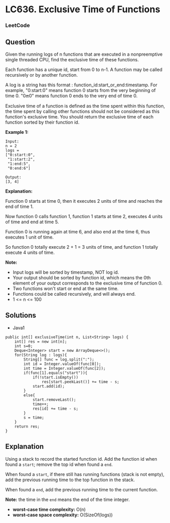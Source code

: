 # LC636. Exclusive Time of Functions

### LeetCode

## Question

Given the running logs of n functions that are executed in a nonpreemptive single threaded CPU, find the exclusive time of these functions.

Each function has a unique id, start from 0 to n-1. A function may be called recursively or by another function.

A log is a string has this format : function_id:start_or_end:timestamp. For example, "0:start:0" means function 0 starts from the very beginning of time 0. "0:end:0" means function 0 ends to the very end of time 0.

Exclusive time of a function is defined as the time spent within this function, the time spent by calling other functions should not be considered as this function's exclusive time. You should return the exclusive time of each function sorted by their function id.

**Example 1:**
```
Input:
n = 2
logs = 
["0:start:0",
 "1:start:2",
 "1:end:5",
 "0:end:6"]

Output:
[3, 4]
```

**Explanation:**

Function 0 starts at time 0, then it executes 2 units of time and reaches the end of time 1. 

Now function 0 calls function 1, function 1 starts at time 2, executes 4 units of time and end at time 5.

Function 0 is running again at time 6, and also end at the time 6, thus executes 1 unit of time. 

So function 0 totally execute 2 + 1 = 3 units of time, and function 1 totally execute 4 units of time.

**Note:**

* Input logs will be sorted by timestamp, NOT log id.
* Your output should be sorted by function id, which means the 0th element of your output corresponds to the exclusive time of function 0.
* Two functions won't start or end at the same time.
* Functions could be called recursively, and will always end.
* 1 <= n <= 100

## Solutions

* Java1
```
public int[] exclusiveTime(int n, List<String> logs) {
    int[] res = new int[n];
    int s=0;
    Deque<Integer> start = new ArrayDeque<>();
    for(String log : logs){
        String[] func = log.split(":");
        int id = Integer.valueOf(func[0]);
        int time = Integer.valueOf(func[2]);
        if(func[1].equals("start")){
            if(!start.isEmpty())
                res[start.peekLast()] += time - s;
            start.add(id);
        }
        else{
            start.removeLast();
            time++;
            res[id] += time - s;
        }
        s = time;
    }
    return res;
}
```

## Explanation

Using a stack to record the started function id. Add the function id when found a `start`; remove the top id when found a `end`. 

When found a `start`, if there still has running functions (stack is not empty), add the previous running time to the top function in the stack.

When found a `end`, add the previous running time to the current function.

**Note:** the time in the `end` means the end of the time integer.

* **worst-case time complexity:** O(n)
* **worst-case space complexity:** O(SizeOf(logs))

